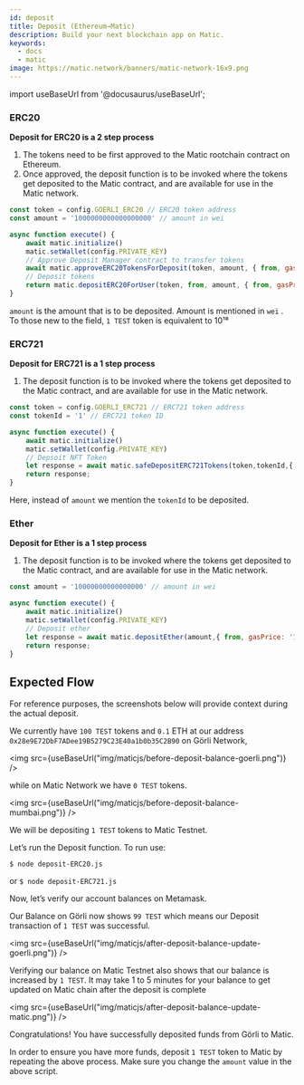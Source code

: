 ```yaml
---
id: deposit
title: Deposit (Ethereum→Matic)
description: Build your next blockchain app on Matic.
keywords:
  - docs
  - matic
image: https://matic.network/banners/matic-network-16x9.png 
---
```

import useBaseUrl from '@docusaurus/useBaseUrl';


### ERC20
**Deposit for ERC20 is a 2 step process**

1. The tokens need to be first approved to the Matic rootchain contract on Ethereum.
2. Once approved, the deposit function is to be invoked where the tokens get deposited to the Matic contract, and are available for use in the Matic network.

```js
const token = config.GOERLI_ERC20 // ERC20 token address
const amount = '1000000000000000000' // amount in wei

async function execute() {
    await matic.initialize()
    matic.setWallet(config.PRIVATE_KEY)
    // Approve Deposit Manager contract to transfer tokens
    await matic.approveERC20TokensForDeposit(token, amount, { from, gasPrice: '10000000000' })
    // Deposit tokens
    return matic.depositERC20ForUser(token, from, amount, { from, gasPrice: '10000000000' })
}
```
`amount` is the amount that is to be deposited. Amount is mentioned in `wei` . To those new to the field, `1 TEST` token is equivalent to 10¹⁸ 

### ERC721
**Deposit for ERC721 is a 1 step process**

1. The deposit function is to be invoked where the tokens get deposited to the Matic contract, and are available for use in the Matic network. 

```js
const token = config.GOERLI_ERC721 // ERC721 token address
const tokenId = '1' // ERC721 token ID

async function execute() {
    await matic.initialize()
    matic.setWallet(config.PRIVATE_KEY)
    // Depsoit NFT Token
    let response = await matic.safeDepositERC721Tokens(token,tokenId,{ from, gasPrice: '10000000000' })
    return response;
}
```
Here, instead of `amount` we mention the `tokenId` to be deposited.

### Ether
**Deposit for Ether is a 1 step process**

1. The deposit function is to be invoked where the tokens get deposited to the Matic contract, and are available for use in the Matic network. 

```js
const amount = '10000000000000000' // amount in wei

async function execute() {
    await matic.initialize()
    matic.setWallet(config.PRIVATE_KEY)
    // Deposit ether
    let response = await matic.depositEther(amount,{ from, gasPrice: '10000000000' })
    return response;
}
```

## Expected Flow

For reference purposes, the screenshots below will provide context during the actual deposit.

We currently have `100 TEST` tokens and `0.1` ETH at our address `0x28e9E72DbF7ADee19B5279C23E40a1b0b35C2B90` on Görli Network,

<img src={useBaseUrl("img/maticjs/before-deposit-balance-goerli.png")} />

while on Matic Network we have `0 TEST` tokens.

<img src={useBaseUrl("img/maticjs/before-deposit-balance-mumbai.png")} />

We will be depositing `1 TEST` tokens to Matic Testnet.

Let’s run the Deposit function. To run use:

`$ node deposit-ERC20.js`

or `$ node deposit-ERC721.js`

Now, let’s verify our account balances on Metamask.

Our Balance on Görli now shows `99 TEST` which means our Deposit transaction of `1 TEST` was successful.

<img src={useBaseUrl("img/maticjs/after-deposit-balance-update-goerli.png")} />

Verifying our balance on Matic Testnet also shows that our balance is increased by `1 TEST`. It may take 1 to 5 minutes for your balance to get updated on Matic chain after the deposit is complete

<img src={useBaseUrl("img/maticjs/after-deposit-balance-update-matic.png")} />

Congratulations! You have successfully deposited funds from Görli to Matic.

In order to ensure you have more funds, deposit `1 TEST` token to Matic by repeating the above process. Make sure you change the `amount` value in the above script.
